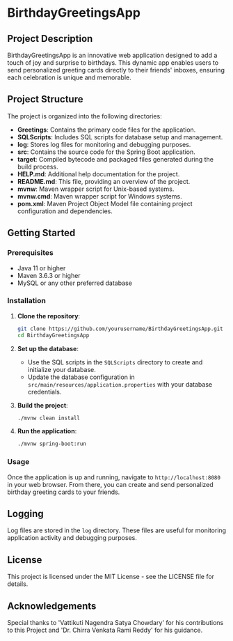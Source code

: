 # BirthdayGreetingsApp

## Project Description

BirthdayGreetingsApp is an innovative web application designed to add a touch of joy and surprise to birthdays. This dynamic app enables users to send personalized greeting cards directly to their friends' inboxes, ensuring each celebration is unique and memorable.

## Project Structure

The project is organized into the following directories:

- **Greetings**: Contains the primary code files for the application.
- **SQLScripts**: Includes SQL scripts for database setup and management.
- **log**: Stores log files for monitoring and debugging purposes.
- **src**: Contains the source code for the Spring Boot application.
- **target**: Compiled bytecode and packaged files generated during the build process.
- **HELP.md**: Additional help documentation for the project.
- **README.md**: This file, providing an overview of the project.
- **mvnw**: Maven wrapper script for Unix-based systems.
- **mvnw.cmd**: Maven wrapper script for Windows systems.
- **pom.xml**: Maven Project Object Model file containing project configuration and dependencies.

## Getting Started

### Prerequisites

- Java 11 or higher
- Maven 3.6.3 or higher
- MySQL or any other preferred database

### Installation

1. **Clone the repository**:
    ```bash
    git clone https://github.com/yourusername/BirthdayGreetingsApp.git
    cd BirthdayGreetingsApp
    ```

2. **Set up the database**:
    - Use the SQL scripts in the `SQLScripts` directory to create and initialize your database.
    - Update the database configuration in `src/main/resources/application.properties` with your database credentials.

3. **Build the project**:
    ```bash
    ./mvnw clean install
    ```

4. **Run the application**:
    ```bash
    ./mvnw spring-boot:run
    ```

### Usage

Once the application is up and running, navigate to `http://localhost:8080` in your web browser. From there, you can create and send personalized birthday greeting cards to your friends.

## Logging

Log files are stored in the `log` directory. These files are useful for monitoring application activity and debugging purposes.


## License

This project is licensed under the MIT License - see the LICENSE file for details.

## Acknowledgements

Special thanks to 'Vattikuti Nagendra Satya Chowdary' for his contributions to this Project and 'Dr. Chirra Venkata Rami Reddy' for his guidance.


